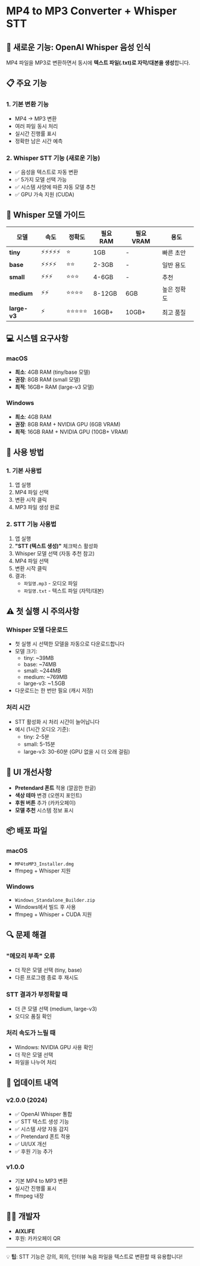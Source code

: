 # MP4 to MP3 Converter + Whisper STT

## 🎯 새로운 기능: OpenAI Whisper 음성 인식

MP4 파일을 MP3로 변환하면서 동시에 **텍스트 파일(.txt)로 자막/대본을 생성**합니다.

## 📋 주요 기능

### 1. **기본 변환 기능**
- MP4 → MP3 변환
- 여러 파일 동시 처리
- 실시간 진행률 표시
- 정확한 남은 시간 예측

### 2. **Whisper STT 기능** (새로운 기능)
- ✅ 음성을 텍스트로 자동 변환
- ✅ 5가지 모델 선택 가능
- ✅ 시스템 사양에 따른 자동 모델 추천
- ✅ GPU 가속 지원 (CUDA)

## 🔧 Whisper 모델 가이드

| 모델 | 속도 | 정확도 | 필요 RAM | 필요 VRAM | 용도 |
|------|------|--------|----------|-----------|------|
| **tiny** | ⚡️⚡️⚡️⚡️⚡️ | ⭐️ | 1GB | - | 빠른 초안 |
| **base** | ⚡️⚡️⚡️⚡️ | ⭐️⭐️ | 2-3GB | - | 일반 용도 |
| **small** | ⚡️⚡️⚡️ | ⭐️⭐️⭐️ | 4-6GB | - | 추천 |
| **medium** | ⚡️⚡️ | ⭐️⭐️⭐️⭐️ | 8-12GB | 6GB | 높은 정확도 |
| **large-v3** | ⚡️ | ⭐️⭐️⭐️⭐️⭐️ | 16GB+ | 10GB+ | 최고 품질 |

## 💻 시스템 요구사항

### macOS
- **최소**: 4GB RAM (tiny/base 모델)
- **권장**: 8GB RAM (small 모델)
- **최적**: 16GB+ RAM (large-v3 모델)

### Windows
- **최소**: 4GB RAM
- **권장**: 8GB RAM + NVIDIA GPU (6GB VRAM)
- **최적**: 16GB RAM + NVIDIA GPU (10GB+ VRAM)

## 🚀 사용 방법

### 1. 기본 사용법
1. 앱 실행
2. MP4 파일 선택
3. 변환 시작 클릭
4. MP3 파일 생성 완료

### 2. STT 기능 사용법
1. 앱 실행
2. **"STT (텍스트 생성)"** 체크박스 활성화
3. Whisper 모델 선택 (자동 추천 참고)
4. MP4 파일 선택
5. 변환 시작 클릭
6. 결과:
   - `파일명.mp3` - 오디오 파일
   - `파일명.txt` - 텍스트 파일 (자막/대본)

## ⚠️ 첫 실행 시 주의사항

### Whisper 모델 다운로드
- 첫 실행 시 선택한 모델을 자동으로 다운로드합니다
- 모델 크기:
  - tiny: ~39MB
  - base: ~74MB
  - small: ~244MB
  - medium: ~769MB
  - large-v3: ~1.5GB
- 다운로드는 한 번만 필요 (캐시 저장)

### 처리 시간
- STT 활성화 시 처리 시간이 늘어납니다
- 예시 (1시간 오디오 기준):
  - tiny: 2-5분
  - small: 5-15분
  - large-v3: 30-60분 (GPU 없을 시 더 오래 걸림)

## 🎨 UI 개선사항

- **Pretendard 폰트** 적용 (깔끔한 한글)
- **색상 테마** 변경 (오렌지 포인트)
- **후원 버튼** 추가 (카카오페이)
- **모델 추천** 시스템 정보 표시

## 📦 배포 파일

### macOS
- `MP4toMP3_Installer.dmg`
- ffmpeg + Whisper 지원

### Windows
- `Windows_Standalone_Builder.zip`
- Windows에서 빌드 후 사용
- ffmpeg + Whisper + CUDA 지원

## 🔍 문제 해결

### "메모리 부족" 오류
- 더 작은 모델 선택 (tiny, base)
- 다른 프로그램 종료 후 재시도

### STT 결과가 부정확할 때
- 더 큰 모델 선택 (medium, large-v3)
- 오디오 품질 확인

### 처리 속도가 느릴 때
- Windows: NVIDIA GPU 사용 확인
- 더 작은 모델 선택
- 파일을 나누어 처리

## 📝 업데이트 내역

### v2.0.0 (2024)
- ✅ OpenAI Whisper 통합
- ✅ STT 텍스트 생성 기능
- ✅ 시스템 사양 자동 감지
- ✅ Pretendard 폰트 적용
- ✅ UI/UX 개선
- ✅ 후원 기능 추가

### v1.0.0
- 기본 MP4 to MP3 변환
- 실시간 진행률 표시
- ffmpeg 내장

## 👨‍💻 개발자

- **AIXLIFE**
- 후원: 카카오페이 QR

---

💡 **팁**: STT 기능은 강의, 회의, 인터뷰 녹음 파일을 텍스트로 변환할 때 유용합니다!
